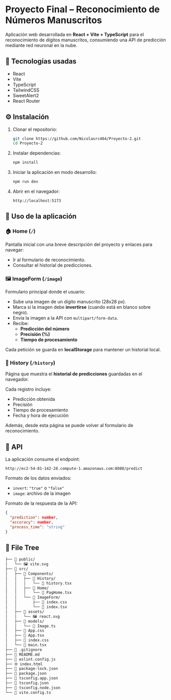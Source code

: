 # Proyecto Final – Reconocimiento de Números Manuscritos

Aplicación web desarrollada en **React + Vite + TypeScript** para el reconocimiento de dígitos manuscritos, consumiendo una API de predicción mediante red neuronal en la nube.

## 🚀 Tecnologías usadas

- React
- Vite
- TypeScript
- TailwindCSS
- SweetAlert2
- React Router

## ⚙️ Instalación

1. Clonar el repositorio:
    
    ```bash
    git clone https://github.com/Nicolasrc404/Proyecto-2.git
    cd Proyecto-2
    ```
    
2. Instalar dependencias:
    
    ```bash
    npm install
    ```
    
3. Iniciar la aplicación en modo desarrollo:
    
    ```bash
    npm run dev
    ```
    
4. Abrir en el navegador:
    
    ```
    http://localhost:5173
    
    ```
    

## 📌 Uso de la aplicación

### 🏠 Home (`/`)

Pantalla inicial con una breve descripción del proyecto y enlaces para navegar:

- Ir al formulario de reconocimiento.
- Consultar el historial de predicciones.

### 🖼️ ImageForm (`/image`)

Formulario principal donde el usuario:

- Sube una imagen de un dígito manuscrito (28x28 px).
- Marca si la imagen debe **invertirse** (cuando está en blanco sobre negro).
- Envía la imagen a la API con `multipart/form-data`.
- Recibe:
    - **Predicción del número**
    - **Precisión (%)**
    - **Tiempo de procesamiento**

Cada petición se guarda en **localStorage** para mantener un historial local.

### 📜 History (`/history`)

Página que muestra el **historial de predicciones** guardadas en el navegador.

Cada registro incluye:

- Predicción obtenida
- Precisión
- Tiempo de procesamiento
- Fecha y hora de ejecución

Además, desde esta página se puede volver al formulario de reconocimiento.

## 🔗 API

La aplicación consume el endpoint:

```
http://ec2-54-81-142-28.compute-1.amazonaws.com:8080/predict
```

Formato de los datos enviados:

- `invert`: `"true"` o `"false"`
- `image`: archivo de la imagen

Formato de la respuesta de la API:

```json
{
  "prediction": number,
  "accuracy": number,
  "process_time": "string"
}
```

## 🌳 File Tree

```markdown
├── 📁 public/
│   └── 🖼️ vite.svg
├── 📁 src/
│   ├── 📁 Components/
│   │   ├── 📁 History/
│   │   │   └── 📄 history.tsx
│   │   ├── 📁 Home/
│   │   │   └── 📄 PagHome.tsx
│   │   └── 📁 ImageForm/
│   │       ├── 🎨 index.css
│   │       └── 📄 index.tsx
│   ├── 📁 assets/
│   │   └── 🖼️ react.svg
│   ├── 📁 models/
│   │   └── 📄 Image.ts
│   ├── 🎨 App.css
│   ├── 📄 App.tsx
│   ├── 🎨 index.css
│   └── 📄 main.tsx
├── 🚫 .gitignore
├── 📖 README.md
├── 📄 eslint.config.js
├── 🌐 index.html
├── 📄 package-lock.json
├── 📄 package.json
├── 📄 tsconfig.app.json
├── 📄 tsconfig.json
├── 📄 tsconfig.node.json
└── 📄 vite.config.ts
```
